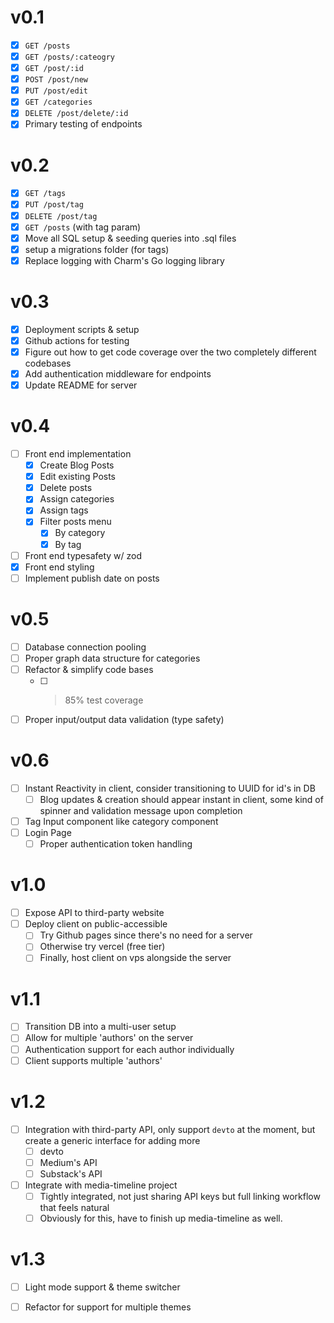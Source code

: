 # v0.1
- [x] `GET /posts`
- [x] `GET /posts/:cateogry`
- [x] `GET /post/:id`
- [x] `POST /post/new`
- [x] `PUT /post/edit`
- [x] `GET /categories`
- [x] `DELETE /post/delete/:id`
- [x] Primary testing of endpoints

# v0.2
- [x] `GET /tags`
- [x] `PUT /post/tag`
- [x] `DELETE /post/tag`
- [x] `GET /posts` (with tag param)
- [x] Move all SQL setup & seeding queries into .sql files
- [x] setup a migrations folder (for tags)
- [x] Replace logging with Charm's Go logging library

# v0.3
- [x] Deployment scripts & setup
- [x] Github actions for testing
- [x] Figure out how to get code coverage over the two completely different codebases
- [x] Add authentication middleware for endpoints
- [x] Update README for server

# v0.4
- [ ] Front end implementation
    - [x] Create Blog Posts
    - [x] Edit existing Posts
    - [x] Delete posts
    - [x] Assign categories
    - [x] Assign tags
    - [x] Filter posts menu
        - [x] By category
        - [x] By tag
- [ ] Front end typesafety w/ zod
- [x] Front end styling
- [ ] Implement publish date on posts

# v0.5
- [ ] Database connection pooling
- [ ] Proper graph data structure for categories
- [ ] Refactor & simplify code bases
    - [ ] > 85% test coverage
- [ ] Proper input/output data validation (type safety)

# v0.6
- [ ] Instant Reactivity in client, consider transitioning to UUID for id's in DB
    - [ ] Blog updates & creation should appear instant in client, some kind of spinner and validation message upon completion
- [ ] Tag Input component like category component
- [ ] Login Page
    - [ ] Proper authentication token handling

# v1.0
- [ ] Expose API to third-party website
- [ ] Deploy client on public-accessible 
    - [ ] Try Github pages since there's no need for a server
    - [ ] Otherwise try vercel (free tier)
    - [ ] Finally, host client on vps alongside the server

# v1.1
- [ ] Transition DB into a multi-user setup
- [ ] Allow for multiple 'authors' on the server
- [ ] Authentication support for each author individually
- [ ] Client supports multiple 'authors'

# v1.2
- [ ] Integration with third-party API, only support `devto` at the moment, but create a generic interface for adding more
    - [ ] devto
    - [ ] Medium's API
    - [ ] Substack's API
- [ ] Integrate with media-timeline project
    - [ ] Tightly integrated, not just sharing API keys but full linking workflow that feels natural
    - [ ] Obviously for this, have to finish up media-timeline as well.

# v1.3
- [ ] Light mode support & theme switcher
- [ ] Refactor for support for multiple themes


